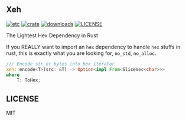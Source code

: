 ## Xeh
[![etc](https://github.com/clearloop/xeh/workflows/xeh/badge.svg)](https://github.com/clearloop/xeh)
[![crate](https://img.shields.io/crates/v/xeh.svg)](https://crates.io/crates/xeh)
[![downloads](https://img.shields.io/crates/d/xeh.svg)](https://crates.io/crates/xeh)
[![LICENSE](https://img.shields.io/crates/l/xeh.svg)](https://choosealicense.com/licenses/mit/)

The Lightest Hex Dependency in Rust

If you REALLY want to import an `hex` dependency to handle `hex` stuffs in rust, 
this is exactly what you are looking for, `no_std`, `no_alloc`.

```rust
/// Encode str or bytes into hex iterator
xeh::encode<T>(src: &T) -> Option<impl From<SliceVec<char>>> 
where
    T: ToHex;
```

## LICENSE

MIT
